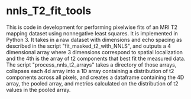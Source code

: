 # nnls_T2_fit_tools

This is code in development for performing pixelwise fits of an MRI T2 mapping dataset using nonnegative least squares. It is implemented in Python 3. It takes in a raw dataset with dimensions and echo spacing as described in the script "fit_masked_t2_with_NNLS", and outputs a 4 dimensional array where 3 dimensions correspond to spatial localization and the 4th is the array of t2 components that best fit the measured data. The script "process_nnls_t2_arrays" takes a directory of those arrays, collapses each 4d array into a 1D array containing a distribution of t2 components across all pixels, and creates a dataframe containing the 4D array, the pooled array, and metrics calculated on the distribution of t2 values in the pooled array.
